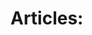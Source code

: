 # Articles:

<!-- 1. [Queue Reversal](https://practice.geeksforgeeks.org/problems/queue-reversal/0/?category[]=Stack&category[]=Stack&difficulty[]=-1&page=1&query=category[]Stackdifficulty[]-1page1category[]Stack#), [Solution]() -->
